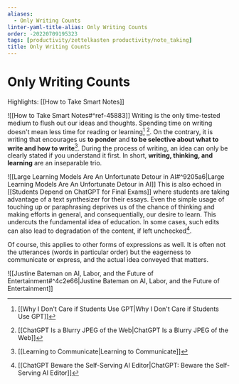 ```yaml
---
aliases:
  - Only Writing Counts
linter-yaml-title-alias: Only Writing Counts
order: -20220709195323
tags: [productivity/zettelkasten productivity/note_taking]
title: Only Writing Counts
---
```


# Only Writing Counts

Highlights: [[How to Take Smart Notes]]

![[How to Take Smart Notes#^ref-45883]]
Writing is the only time-tested medium to flush out our ideas and thoughts. Spending time on writing doesn't mean less time for reading or learning[^1] [^2]. On the contrary, it is writing that encourages us **to ponder** and **to be selective about what to write and how to write**[^3]. During the process of writing, an idea can only be clearly stated if you understand it first. In short, **writing, thinking, and learning** are an inseparable trio.

![[Large Learning Models Are An Unfortunate Detour in AI#^9205a6|Large Learning Models Are An Unfortunate Detour in AI]]
This is also echoed in [[Students Depend on ChatGPT for Final Exams]] where students are taking advantage of a text synthesizer for their essays. Even the simple usage of touching up or paraphrasing deprives us of the chance of thinking and making efforts in general, and consequentially, our desire to learn. This undercuts the fundamental idea of education. In some cases, such edits can also lead to degradation of the content, if left unchecked[^4].

Of course, this applies to other forms of expressions as well. It is often not the utterances (words in particular order) but the eagerness to communicate or express, and the actual idea conveyed that matters.

![[Justine Bateman on AI, Labor, and the Future of Entertainment#^4c2e66|Justine Bateman on AI, Labor, and the Future of Entertainment]]

[^1]: [[Why I Don't Care if Students Use GPT|Why I Don't Care if Students Use GPT]]
[^2]: [[ChatGPT Is a Blurry JPEG of the Web|ChatGPT Is a Blurry JPEG of the Web]]
[^3]: [[Learning to Communicate|Learning to Communicate]]
[^4]: [[ChatGPT Beware the Self-Serving AI Editor|ChatGPT: Beware the Self-Serving AI Editor]]